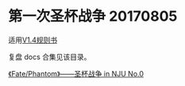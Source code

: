 # 第一次圣杯战争 20170805

适用[V1.4规则书](../../rulebook/Player-Rulebook-V1.4.md)

复盘 docs 合集见该目录。

[《Fate/Phantom》——圣杯战争 in NJU No.0](http://alfred-yan.com/%E3%80%8Afatephantom%E3%80%8B-%E5%9C%A3%E6%9D%AF%E6%88%98%E4%BA%89-in-nju-no-0%EF%BC%88%EF%BC%89/)